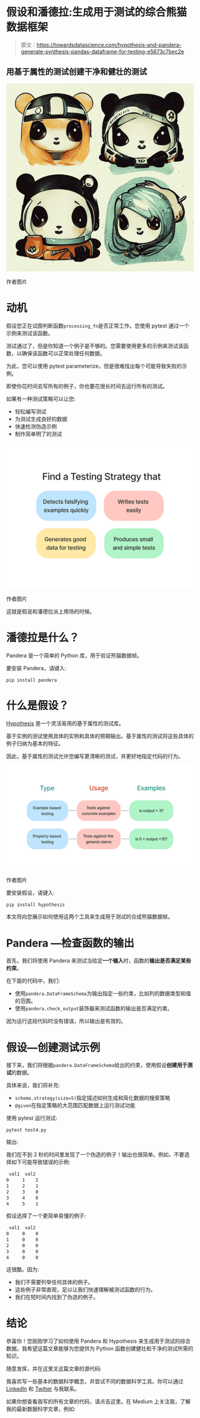 # 假设和潘德拉:生成用于测试的综合熊猫数据框架

> 原文：<https://towardsdatascience.com/hypothesis-and-pandera-generate-synthesis-pandas-dataframe-for-testing-e5673c7bec2e>

## 用基于属性的测试创建干净和健壮的测试

![](img/e8f05bba246dca8635c5471f14c1372e.png)

作者图片

# 动机

假设您正在试图判断函数`processing_fn`是否正常工作。您使用 pytest 通过一个示例来测试该函数。

测试通过了，但是你知道一个例子是不够的。您需要使用更多的示例来测试该函数，以确保该函数可以正常处理任何数据。

为此，您可以使用 pytest parameterize，但是很难找出每个可能导致失败的示例。

即使你花时间去写所有的例子，你也要花很长时间去运行所有的测试。

如果有一种测试策略可以让您:

*   轻松编写测试
*   为测试生成良好的数据
*   快速检测伪造示例
*   制作简单明了的测试

![](img/9b6a527cb8c81f5e72dd4bf1cbb86452.png)

作者图片

这就是假说和潘德拉派上用场的时候。

# 潘德拉是什么？

Pandera 是一个简单的 Python 库，用于验证熊猫数据帧。

[](/validate-your-pandas-dataframe-with-pandera-2995910e564)  

要安装 Pandera，请键入:

```
pip install pandera
```

# 什么是假设？

[Hypothesis](https://github.com/HypothesisWorks/hypothesis) 是一个灵活易用的基于属性的测试库。

基于实例的测试使用具体的实例和具体的预期输出。基于属性的测试将这些具体的例子归纳为基本的特征。

因此，基于属性的测试允许您编写更清晰的测试，并更好地指定代码的行为。

![](img/bfa4d6dbb2b79e37bb0b7503f4e99a16.png)

作者图片

要安装假设，请键入:

```
pip install hypothesis
```

本文将向您展示如何使用这两个工具来生成用于测试的合成熊猫数据帧。

# Pandera —检查函数的输出

首先，我们将使用 Pandera 来测试当给定**一个输入**时，函数的**输出是否满足某些约束**。

在下面的代码中，我们:

*   使用`pandera.DataFrameSchema`为输出指定一些约束，比如列的数据类型和值的范围。
*   使用`pandera.check_output`装饰器来测试函数的输出是否满足约束。

因为运行这段代码时没有错误，所以输出是有效的。

# 假设—创建测试示例

接下来，我们将根据`pandera.DataFrameSchema`给出的约束，使用假设**创建用于测试**的数据。

具体来说，我们将补充:

*   `schema.strategy(size=5)`指定描述如何生成和简化数据的搜索策略
*   `@given`在指定策略的大范围匹配数据上运行测试功能

使用 pytest 运行测试:

```
pytest test4.py
```

输出:

我们在不到 2 秒的时间里发现了一个伪造的例子！输出也很简单。例如，不要选择如下可能导致错误的示例:

```
 val1  val2
0     1    2
1     2    1
2     3    0
3     4    0
4     5    1
```

假设选择了一个更简单易懂的例子:

```
 val1  val2
0     0    0
1     0    0
2     0    0
3     0    0
4     0    0
```

这很酷，因为:

*   我们不需要列举任何具体的例子。
*   这些例子非常直观，足以让我们快速理解被测试函数的行为。
*   我们在短时间内找到了伪造的例子。

# 结论

恭喜你！您刚刚学习了如何使用 Pandera 和 Hypothesis 来生成用于测试的综合数据。我希望这篇文章能够为您提供为 Python 函数创建健壮和干净的测试所需的知识。

随意发挥，并在这里叉这篇文章的源代码:

[](https://github.com/khuyentran1401/Data-science/tree/master/data_science_tools/pandera_hypothesis)  

我喜欢写一些基本的数据科学概念，并尝试不同的数据科学工具。你可以通过 [LinkedIn](https://www.linkedin.com/in/khuyen-tran-1401/) 和 [Twitter](https://twitter.com/KhuyenTran16) 与我联系。

如果你想查看我写的所有文章的代码，请点击这里。在 Medium 上关注我，了解我的最新数据科学文章，例如:

[](/detect-defects-in-a-data-pipeline-early-with-validation-and-notifications-83e9b652e65a)  [](/how-to-create-fake-data-with-faker-a835e5b7a9d9)  [](/pytest-for-data-scientists-2990319e55e6)  [](https://pub.towardsai.net/github-actions-in-mlops-automatically-check-and-deploy-your-ml-model-9a281d7f3c84) 